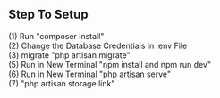## Step To Setup
(1) Run "composer install" <br />
(2) Change the Database Credentials in .env File <br />
(3) migrate "php artisan migrate" <br />
(5) Run in New Terminal "npm install and npm run dev" <br />
(6) Run in New Terminal "php artisan serve" <br />
(7) "php artisan storage:link"<br />
